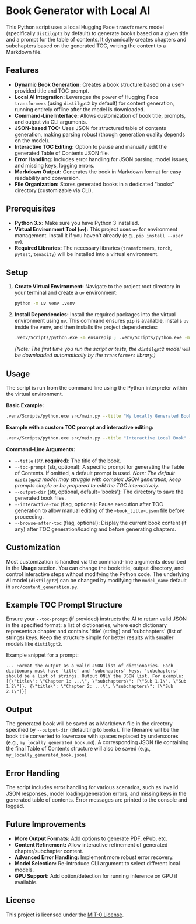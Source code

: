 # Book Generator with Local AI

This Python script uses a local Hugging Face `transformers` model (specifically `distilgpt2` by default) to generate books based on a given title and a prompt for the table of contents. It dynamically creates chapters and subchapters based on the generated TOC, writing the content to a Markdown file.

## Features

*   **Dynamic Book Generation:** Creates a book structure based on a user-provided title and TOC prompt.
*   **Local AI Integration:** Leverages the power of Hugging Face `transformers` (using `distilgpt2` by default) for content generation, running entirely offline after the model is downloaded.
*   **Command-Line Interface:** Allows customization of book title, prompts, and output via CLI arguments.
*   **JSON-based TOC:** Uses JSON for structured table of contents generation, making parsing robust (though generation quality depends on the model).
*   **Interactive TOC Editing:** Option to pause and manually edit the generated Table of Contents JSON file.
*   **Error Handling:** Includes error handling for JSON parsing, model issues, and missing keys, logging errors.
*   **Markdown Output:** Generates the book in Markdown format for easy readability and conversion.
*   **File Organization:** Stores generated books in a dedicated "books" directory (customizable via CLI).

## Prerequisites

*   **Python 3.x:** Make sure you have Python 3 installed.
*   **Virtual Environment Tool (`uv`):** This project uses `uv` for environment management. Install it if you haven't already (e.g., `pip install --user uv`).
*   **Required Libraries:** The necessary libraries (`transformers`, `torch`, `pytest`, `tenacity`) will be installed into a virtual environment.

## Setup

1.  **Create Virtual Environment:** Navigate to the project root directory in your terminal and create a `uv` environment:
    ```bash
    python -m uv venv .venv
    ```

2.  **Install Dependencies:** Install the required packages into the virtual environment using `uv`. This command ensures `pip` is available, installs `uv` inside the venv, and then installs the project dependencies:
    ```bash
    .venv/Scripts/python.exe -m ensurepip ; .venv/Scripts/python.exe -m pip install uv ; .venv/Scripts/python.exe -m uv pip install transformers torch pytest tenacity
    ```
    *(Note: The first time you run the script or tests, the `distilgpt2` model will be downloaded automatically by the `transformers` library.)*

## Usage

The script is run from the command line using the Python interpreter within the virtual environment.

**Basic Example:**

```bash
.venv/Scripts/python.exe src/main.py --title "My Locally Generated Book"
```

**Example with a custom TOC prompt and interactive editing:**

```bash
.venv/Scripts/python.exe src/main.py --title "Interactive Local Book" --toc-prompt "Create a 3-chapter TOC about local AI models..." --interactive-toc
```

**Command-Line Arguments:**

*   `--title` (str, **required**): The title of the book.
*   `--toc-prompt` (str, optional): A specific prompt for generating the Table of Contents. If omitted, a default prompt is used. *Note: The default `distilgpt2` model may struggle with complex JSON generation; keep prompts simple or be prepared to edit the TOC interactively.*
*   `--output-dir` (str, optional, default='books'): The directory to save the generated book files.
*   `--interactive-toc` (flag, optional): Pause execution after TOC generation to allow manual editing of the `<book_title>.json` file before proceeding.
*   `--browse-after-toc` (flag, optional): Display the current book content (if any) after TOC generation/loading and before generating chapters.

## Customization

Most customization is handled via the command-line arguments described in the **Usage** section. You can change the book title, output directory, and control interactive steps without modifying the Python code. The underlying AI model (`distilgpt2`) can be changed by modifying the `model_name` default in `src/content_generation.py`.

## Example TOC Prompt Structure

Ensure your `--toc-prompt` (if provided) instructs the AI to return valid JSON in the specified format: a list of dictionaries, where each dictionary represents a chapter and contains 'title' (string) and 'subchapters' (list of strings) keys. Keep the structure simple for better results with smaller models like `distilgpt2`.

Example snippet for a prompt:
```
... Format the output as a valid JSON list of dictionaries. Each dictionary must have 'title' and 'subchapters' keys. 'subchapters' should be a list of strings. Output ONLY the JSON list. For example:  [{\"title\": \"Chapter 1: ...\", \"subchapters\": [\"Sub 1.1\", \"Sub 1.2\"]}, {\"title\": \"Chapter 2: ...\", \"subchapters\": [\"Sub 2.1\"]}]
```

## Output

The generated book will be saved as a Markdown file in the directory specified by `--output-dir` (defaulting to `books`). The filename will be the book title converted to lowercase with spaces replaced by underscores (e.g., `my_locally_generated_book.md`). A corresponding JSON file containing the final Table of Contents structure will also be saved (e.g., `my_locally_generated_book.json`).

## Error Handling

The script includes error handling for various scenarios, such as invalid JSON responses, model loading/generation errors, and missing keys in the generated table of contents. Error messages are printed to the console and logged.

## Future Improvements

*   **More Output Formats:** Add options to generate PDF, ePub, etc.
*   **Content Refinement:** Allow interactive refinement of generated chapter/subchapter content.
*   **Advanced Error Handling:** Implement more robust error recovery.
*   **Model Selection:** Re-introduce CLI argument to select different local models.
*   **GPU Support:** Add option/detection for running inference on GPU if available.

## License

This project is licensed under the [MIT-0 License](LICENSE).

